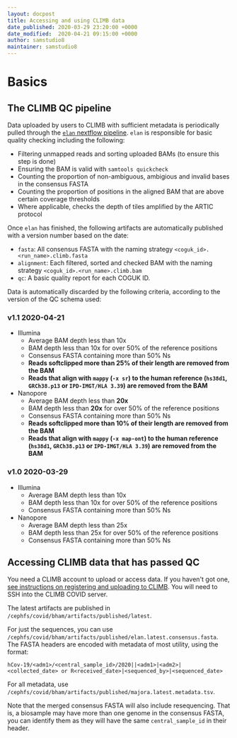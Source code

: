 ```yaml
---
layout: docpost
title: Accessing and using CLIMB data
date_published: 2020-03-29 23:20:00 +0000
date_modified:  2020-04-21 09:15:00 +0000
author: samstudio8
maintainer: samstudio8
---
```


# Basics
## The CLIMB QC pipeline

Data uploaded by users to CLIMB with sufficient metadata is periodically pulled through the [`elan` nextflow pipeline](https://github.com/SamStudio8/elan-nextflow).
`elan` is responsible for basic quality checking including the following:

* Filtering unmapped reads and sorting uploaded BAMs (to ensure this step is done)
* Ensuring the BAM is valid with `samtools quickcheck`
* Counting the proportion of non-ambiguous, ambigious and invalid bases in the consensus FASTA
* Counting the proportion of positions in the aligned BAM that are above certain coverage thresholds
* Where applicable, checks the depth of tiles amplified by the ARTIC protocol

Once `elan` has finished, the following artifacts are automatically published with a version number based on the date:

* `fasta`: All consensus FASTA with the naming strategy `<coguk_id>.<run_name>.climb.fasta`
* `alignment`: Each filtered, sorted and checked BAM with the naming strategy `<coguk_id>.<run_name>.climb.bam`
* `qc`: A basic quality report for each COGUK ID.

Data is automatically discarded by the following criteria, according to the version of the QC schema used:

### v1.1 2020-04-21

* Illumina 
    * Average BAM depth less than 10x
    * BAM depth less than 10x for over 50% of the reference positions
    * Consensus FASTA containing more than 50% Ns
    * **Reads softclipped more than 25% of their length are removed from the BAM**
    * **Reads that align with `mappy` (`-x sr`) to the human reference (`hs38d1`, `GRCh38.p13` or `IPD-IMGT/HLA 3.39`) are removed from the BAM**
* Nanopore
    * Average BAM depth less than **20x**
    * BAM depth less than **20x** for over 50% of the reference positions
    * Consensus FASTA containing more than 50% Ns
    * **Reads softclipped more than 10% of their length are removed from the BAM**
    * **Reads that align with `mappy` (`-x map-ont`) to the human reference (`hs38d1`, `GRCh38.p13` or `IPD-IMGT/HLA 3.39`) are removed from the BAM**

### v1.0 2020-03-29
* Illumina 
    * Average BAM depth less than 10x
    * BAM depth less than 10x for over 50% of the reference positions
    * Consensus FASTA containing more than 50% Ns
* Nanopore
    * Average BAM depth less than 25x
    * BAM depth less than 25x for over 50% of the reference positions
    * Consensus FASTA containing more than 50% Ns


## Accessing CLIMB data that has passed QC

You need a CLIMB account to upload or access data. If you haven't got one, [see instructions on registering and uploading to CLIMB](upload-instructions). You will need to SSH into the CLIMB COVID server.

The latest artifacts are published in `/cephfs/covid/bham/artifacts/published/latest`.

For just the sequences, you can use `/cephfs/covid/bham/artifacts/published/elan.latest.consensus.fasta`.
The FASTA headers are encoded with metadata of most utility, using the format:

`hCov-19/<adm1>/<central_sample_id>/2020||<adm1>|<adm2>|<collected_date> or R<received_date>|<sequenced_by>|<sequenced_date>`

For all metadata, use `/cephfs/covid/bham/artifacts/published/majora.latest.metadata.tsv`.

Note that the merged consensus FASTA will also include resequencing. That is, a biosample may have more than one genome in the consensus FASTA, you can identify them as they will have the same `central_sample_id` in their header.
